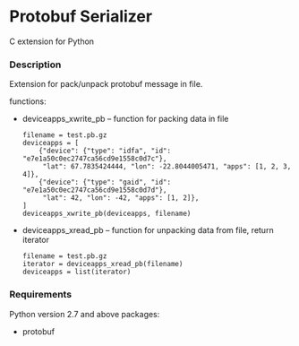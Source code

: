 
# Protobuf Serializer
C extension for Python

### Description
Extension for pack/unpack protobuf message in file.

functions:
* deviceapps_xwrite_pb – function for packing data in file
    ```
    filename = test.pb.gz
    deviceapps = [
        {"device": {"type": "idfa", "id": "e7e1a50c0ec2747ca56cd9e1558c0d7c"},
         "lat": 67.7835424444, "lon": -22.8044005471, "apps": [1, 2, 3, 4]},
        {"device": {"type": "gaid", "id": "e7e1a50c0ec2747ca56cd9e1558c0d7d"},
         "lat": 42, "lon": -42, "apps": [1, 2]},
    ]
    deviceapps_xwrite_pb(deviceapps, filename)
    ```
* deviceapps_xread_pb – function for unpacking data from file, return iterator
    ```
    filename = test.pb.gz
    iterator = deviceapps_xread_pb(filename)
    deviceapps = list(iterator)
    ```

### Requirements
Python version 2.7 and above
packages:
* protobuf